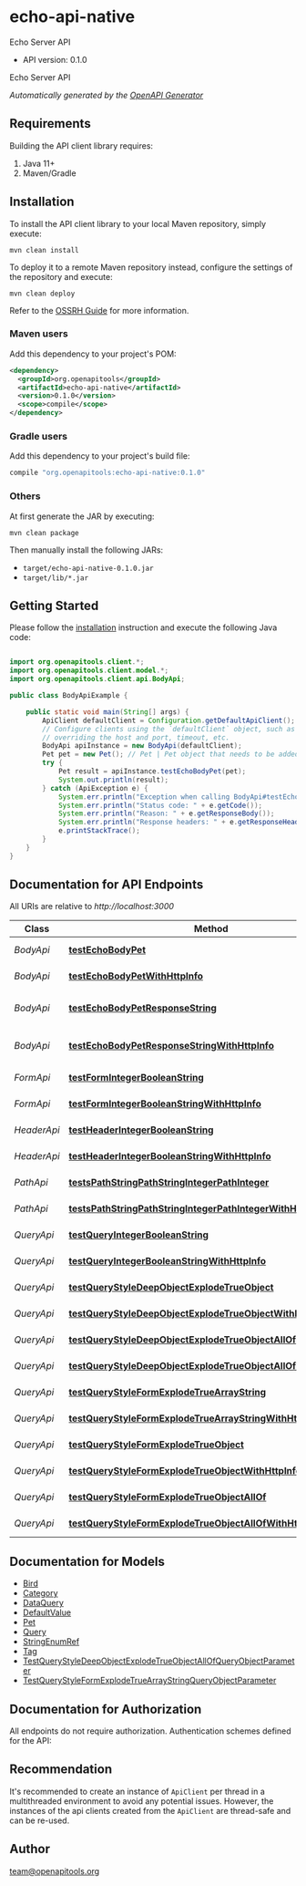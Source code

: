 # echo-api-native

Echo Server API

- API version: 0.1.0

Echo Server API


*Automatically generated by the [OpenAPI Generator](https://openapi-generator.tech)*

## Requirements

Building the API client library requires:

1. Java 11+
2. Maven/Gradle

## Installation

To install the API client library to your local Maven repository, simply execute:

```shell
mvn clean install
```

To deploy it to a remote Maven repository instead, configure the settings of the repository and execute:

```shell
mvn clean deploy
```

Refer to the [OSSRH Guide](http://central.sonatype.org/pages/ossrh-guide.html) for more information.

### Maven users

Add this dependency to your project's POM:

```xml
<dependency>
  <groupId>org.openapitools</groupId>
  <artifactId>echo-api-native</artifactId>
  <version>0.1.0</version>
  <scope>compile</scope>
</dependency>
```

### Gradle users

Add this dependency to your project's build file:

```groovy
compile "org.openapitools:echo-api-native:0.1.0"
```

### Others

At first generate the JAR by executing:

```shell
mvn clean package
```

Then manually install the following JARs:

- `target/echo-api-native-0.1.0.jar`
- `target/lib/*.jar`

## Getting Started

Please follow the [installation](#installation) instruction and execute the following Java code:

```java

import org.openapitools.client.*;
import org.openapitools.client.model.*;
import org.openapitools.client.api.BodyApi;

public class BodyApiExample {

    public static void main(String[] args) {
        ApiClient defaultClient = Configuration.getDefaultApiClient();
        // Configure clients using the `defaultClient` object, such as
        // overriding the host and port, timeout, etc.
        BodyApi apiInstance = new BodyApi(defaultClient);
        Pet pet = new Pet(); // Pet | Pet object that needs to be added to the store
        try {
            Pet result = apiInstance.testEchoBodyPet(pet);
            System.out.println(result);
        } catch (ApiException e) {
            System.err.println("Exception when calling BodyApi#testEchoBodyPet");
            System.err.println("Status code: " + e.getCode());
            System.err.println("Reason: " + e.getResponseBody());
            System.err.println("Response headers: " + e.getResponseHeaders());
            e.printStackTrace();
        }
    }
}

```

## Documentation for API Endpoints

All URIs are relative to *http://localhost:3000*

Class | Method | HTTP request | Description
------------ | ------------- | ------------- | -------------
*BodyApi* | [**testEchoBodyPet**](docs/BodyApi.md#testEchoBodyPet) | **POST** /echo/body/Pet | Test body parameter(s)
*BodyApi* | [**testEchoBodyPetWithHttpInfo**](docs/BodyApi.md#testEchoBodyPetWithHttpInfo) | **POST** /echo/body/Pet | Test body parameter(s)
*BodyApi* | [**testEchoBodyPetResponseString**](docs/BodyApi.md#testEchoBodyPetResponseString) | **POST** /echo/body/Pet/response_string | Test empty response body
*BodyApi* | [**testEchoBodyPetResponseStringWithHttpInfo**](docs/BodyApi.md#testEchoBodyPetResponseStringWithHttpInfo) | **POST** /echo/body/Pet/response_string | Test empty response body
*FormApi* | [**testFormIntegerBooleanString**](docs/FormApi.md#testFormIntegerBooleanString) | **POST** /form/integer/boolean/string | Test form parameter(s)
*FormApi* | [**testFormIntegerBooleanStringWithHttpInfo**](docs/FormApi.md#testFormIntegerBooleanStringWithHttpInfo) | **POST** /form/integer/boolean/string | Test form parameter(s)
*HeaderApi* | [**testHeaderIntegerBooleanString**](docs/HeaderApi.md#testHeaderIntegerBooleanString) | **GET** /header/integer/boolean/string | Test header parameter(s)
*HeaderApi* | [**testHeaderIntegerBooleanStringWithHttpInfo**](docs/HeaderApi.md#testHeaderIntegerBooleanStringWithHttpInfo) | **GET** /header/integer/boolean/string | Test header parameter(s)
*PathApi* | [**testsPathStringPathStringIntegerPathInteger**](docs/PathApi.md#testsPathStringPathStringIntegerPathInteger) | **GET** /path/string/{path_string}/integer/{path_integer} | Test path parameter(s)
*PathApi* | [**testsPathStringPathStringIntegerPathIntegerWithHttpInfo**](docs/PathApi.md#testsPathStringPathStringIntegerPathIntegerWithHttpInfo) | **GET** /path/string/{path_string}/integer/{path_integer} | Test path parameter(s)
*QueryApi* | [**testQueryIntegerBooleanString**](docs/QueryApi.md#testQueryIntegerBooleanString) | **GET** /query/integer/boolean/string | Test query parameter(s)
*QueryApi* | [**testQueryIntegerBooleanStringWithHttpInfo**](docs/QueryApi.md#testQueryIntegerBooleanStringWithHttpInfo) | **GET** /query/integer/boolean/string | Test query parameter(s)
*QueryApi* | [**testQueryStyleDeepObjectExplodeTrueObject**](docs/QueryApi.md#testQueryStyleDeepObjectExplodeTrueObject) | **GET** /query/style_deepObject/explode_true/object | Test query parameter(s)
*QueryApi* | [**testQueryStyleDeepObjectExplodeTrueObjectWithHttpInfo**](docs/QueryApi.md#testQueryStyleDeepObjectExplodeTrueObjectWithHttpInfo) | **GET** /query/style_deepObject/explode_true/object | Test query parameter(s)
*QueryApi* | [**testQueryStyleDeepObjectExplodeTrueObjectAllOf**](docs/QueryApi.md#testQueryStyleDeepObjectExplodeTrueObjectAllOf) | **GET** /query/style_deepObject/explode_true/object/allOf | Test query parameter(s)
*QueryApi* | [**testQueryStyleDeepObjectExplodeTrueObjectAllOfWithHttpInfo**](docs/QueryApi.md#testQueryStyleDeepObjectExplodeTrueObjectAllOfWithHttpInfo) | **GET** /query/style_deepObject/explode_true/object/allOf | Test query parameter(s)
*QueryApi* | [**testQueryStyleFormExplodeTrueArrayString**](docs/QueryApi.md#testQueryStyleFormExplodeTrueArrayString) | **GET** /query/style_form/explode_true/array_string | Test query parameter(s)
*QueryApi* | [**testQueryStyleFormExplodeTrueArrayStringWithHttpInfo**](docs/QueryApi.md#testQueryStyleFormExplodeTrueArrayStringWithHttpInfo) | **GET** /query/style_form/explode_true/array_string | Test query parameter(s)
*QueryApi* | [**testQueryStyleFormExplodeTrueObject**](docs/QueryApi.md#testQueryStyleFormExplodeTrueObject) | **GET** /query/style_form/explode_true/object | Test query parameter(s)
*QueryApi* | [**testQueryStyleFormExplodeTrueObjectWithHttpInfo**](docs/QueryApi.md#testQueryStyleFormExplodeTrueObjectWithHttpInfo) | **GET** /query/style_form/explode_true/object | Test query parameter(s)
*QueryApi* | [**testQueryStyleFormExplodeTrueObjectAllOf**](docs/QueryApi.md#testQueryStyleFormExplodeTrueObjectAllOf) | **GET** /query/style_form/explode_true/object/allOf | Test query parameter(s)
*QueryApi* | [**testQueryStyleFormExplodeTrueObjectAllOfWithHttpInfo**](docs/QueryApi.md#testQueryStyleFormExplodeTrueObjectAllOfWithHttpInfo) | **GET** /query/style_form/explode_true/object/allOf | Test query parameter(s)


## Documentation for Models

 - [Bird](docs/Bird.md)
 - [Category](docs/Category.md)
 - [DataQuery](docs/DataQuery.md)
 - [DefaultValue](docs/DefaultValue.md)
 - [Pet](docs/Pet.md)
 - [Query](docs/Query.md)
 - [StringEnumRef](docs/StringEnumRef.md)
 - [Tag](docs/Tag.md)
 - [TestQueryStyleDeepObjectExplodeTrueObjectAllOfQueryObjectParameter](docs/TestQueryStyleDeepObjectExplodeTrueObjectAllOfQueryObjectParameter.md)
 - [TestQueryStyleFormExplodeTrueArrayStringQueryObjectParameter](docs/TestQueryStyleFormExplodeTrueArrayStringQueryObjectParameter.md)


## Documentation for Authorization

All endpoints do not require authorization.
Authentication schemes defined for the API:

## Recommendation

It's recommended to create an instance of `ApiClient` per thread in a multithreaded environment to avoid any potential issues.
However, the instances of the api clients created from the `ApiClient` are thread-safe and can be re-used.

## Author

team@openapitools.org

